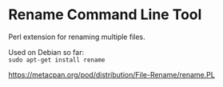 # Rename Command Line Tool

Perl extension for renaming multiple files.

Used on Debian so far:  
`sudo apt-get install rename`

https://metacpan.org/pod/distribution/File-Rename/rename.PL
